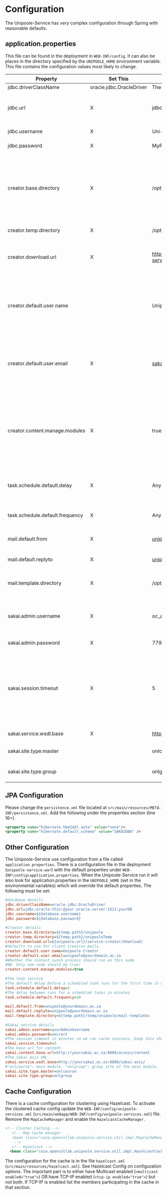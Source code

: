 # Configuration
The Unipoole-Service has very complex configuration through Spring with reasonable defaults.

## application.properties
This file can be found in the deployment in `WEB-INF/config`. It can also be places in the directory specified by the `UNIPOOLE_HOME` environment variable.
This file contains the configuration values most likely to change.


|Property|Set This|Default/Example|Description|
|----------|----------|-----------------|-----------|
|jdbc.driverClassName | oracle.jdbc.OracleDriver | The database driver class. |
|jdbc.url | X | jdbc:oracle:thin:@oracle.opencollab.co.za:1521:uni_dev | The database URL containing the server name/IP, port and database name. |
|jdbc.username | X | Uni-User | The database username. |
|jdbc.password | X | MyPassword | The database password. |
|creator.base.directory | X | /opt/unipoole/store | The base directory that will be used to store client code and content from the LMS. If Unipoole Service is running as a cluster this needs to point to a shared directory. |
|creator.temp.directory | X | /opt/unipoole/temp | A temp directory space. |
|creator.download.url | X | http://unipoole.opencollab.co.za:8081/unipoole-service/service-creator/download/ | The full URL to the download service. Will always end on service-creator/download/ |
|creator.default.user.name |   | Unipoole Creator | Any name to use in mails when clients are created. Note: This will only be used if the user did not provide a name in the Admin Tool. |
|creator.default.user.email | X | sakai@opencollab.co.za | A email address to send mails to when clients are created. Note: This will only be used if the user did not provide a email in the Admin Tool. |
|creator.content.manage.modules | X | true/false | Whether this instance of Unipoole Service will run the Module Management process which creates synch content packages. Only one instance can run this process. |
|task.schedule.default.delay | X | Any number | The default delay before a scheduled task runs for the first time in minutes. |
|task.schedule.default.frequency | X | Any number | The delay between runs for a scheduled tasks in minutes. |
|mail.default.from | X | unipoole@opencollab.co.za | The from address to use in the mail service. |
|mail.default.replyto | X | unipoole@opencollab.co.za | The reply-to address to use in the mail service. |
|mail.template.directory | X | /opt/unipoole/mailtemplates | The directory where the mail templates are stored. |
|sakai.admin.username | X | oc_admin | A Sakai admin user. The user need admin rights on Sakai to retrieve data from any site or user. |
|sakai.admin.password | X | 779@h | The admin user password. |
|sakai.session.timeout | X | 5 | The amount of time in minutes to cache the Sakai sessions on the Unipoole Service side. This helps to have less calls to Sakai. This amount must be less then the Sakai Session timeout. |
|sakai.service.wsdl.base | X | http://unipoole.opencollab.co.za:8080/sakai-axis/ | The Sakai Axis URL. |
|sakai.site.type.master |   | onlcourse | The site type for the master modules. |
|sakai.site.type.group |   | onlgroup | The site type for the group modules. |




## JPA Configuration
Please change the `persistence.xml` file located at `src/main/resources/META-INF/persistence.xml`. Add the following under the properties section (line 16+).
```xml
<property name="hibernate.hbm2ddl.auto" value="none"/>
<property name="hibernate.default_schema" value="SAKAIDBA" />
```

## Other Configuration
The Unipoole-Service use configuration from a file called `application.properties`. There is a configuration file in the deployment (`unipoole-service.war`) with the default properties under `WEB-INF\config\application.properties`. When the Unipoole-Service run it will also look for application.properties in the `UNIPOOLE_HOME` (set in the environmental variables) which will override the default properties.
The following must be set:
```ini
#database details
jdbc.driverClassName=oracle.jdbc.OracleDriver
jdbc.url=jdbc:oracle:thin:@your.oracle.server:1521:yourDB
jdbc.username=${database.username}
jdbc.password=${database.password}
 
#Creator details
creator.base.directory=${temp.path}/unipoole
creator.temp.directory=${temp.path}/unipooleTemp
creator.download.url=${unipoole.url}/service-creator/download/
#defaults to use for client creation mails.
creator.default.user.name=Unipoole Creator
creator.default.user.email=unipoole@yourdomain.ac.za
#Whether the content synch process should run on this node
#NB. Only one node should be true!
creator.content.manage.modules=true
 
#The task service
#The default delay before a scheduled task runs for the first time in minutes.
task.schedule.default.delay=2
#The delay between runs for a scheduled tasks in minutes.
task.schedule.default.frequency=10
 
mail.default.from=unipoole@yourdomain.ac.za
mail.default.replyto=unipoole@yourdomain.ac.za
mail.template.directory=${temp.path}/temp/unipoole/mail-templates
 
#Sakai service details
sakai.admin.username=yourAdminUsername
sakai.admin.password=secrect
#The session timeout in minutes so we can cache sessions, keep this shorter then Sakai.
sakai.session.timeout=5
#The base url for content.
sakai.content.base.url=http://yoursakai.ac.za:8080/access/content
#The Sakai Axis URL.
sakai.service.wsdl.base=http://yoursakai.ac.za:8080/sakai-axis/
#"onlcourse": main module. "onlgroup": group site of the main module.
sakai.site.type.master=onlcourse
sakai.site.type.group=onlgroup
```
## Cache Configuration
There is a cache configuration for clustering using Hazelcast. To activate the clustered cache config update the `WEB-INF/config/unipoole-services.xml` (`src/main/webapp/WEB-INF/config/unipoole-services.xml`) file. Remove the `MapCacheManager` and enable the `HazelcastCacheManager`.
```xml
<!-- Cluster Caching -->
   <!-- Map Cache manager
   <bean class="coza.opencollab.unipoole.service.util.impl.MapCacheManager" />
    -->
   <!-- Hazelcast -->
  <bean class="coza.opencollab.unipoole.service.util.impl.HazelcastCacheManager" />
```

The configuration for the cache is in the file `hazelcast.xml` (`src/main/resources/hazelcast.xml`). See Hazelcast Config on configuration options.
The important part is to either have Multicast enabled (`<multicast enabled="true">`) OR have TCP-IP enabled (`<tcp-ip enabled="true">`) but not both. If TCP-IP is enabled list the members participating in the cache in that section.

